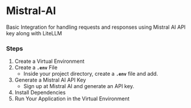 # Mistral-AI
Basic Integration for handling requests and responses using Mistral AI API key along with LiteLLM

### Steps

1. Create a Virtual Environment
2. Create a **`.env`** File
   - Inside your project directory, create a **`.env`** file and add.
3. Generate a Mistral AI API Key
   - Sign up at Mistral AI and generate an API key.
4. Install Dependencies
5. Run Your Application in the Virtual Environment
